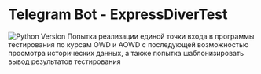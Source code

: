 # Telegram Bot - ExpressDiverTest
![Python Version](https://img.shields.io/badge/python-3.11.2-blue.svg)
Попытка реализации единой точки входа в программы тестирования по курсам OWD и AOWD с последующей возможностью просмотра исторических данных, а также попытка шаблонизировать вывод результатов тестирования
